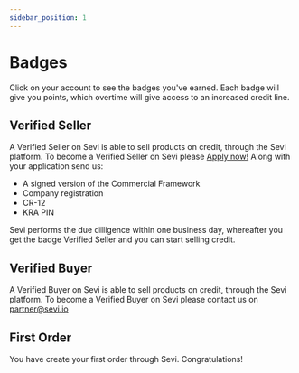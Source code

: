 ```yaml
---
sidebar_position: 1
---
```


# Badges

Click on your account to see the badges you've earned. Each badge will give you points, which overtime will give access to an increased credit line. 

## Verified Seller 

A Verified Seller on Sevi is able to sell products on credit, through the Sevi platform. 
To become a Verified Seller on Sevi please [Apply now!](https://forms.gle/KvNxBHaUQKEQe5zNA)
Along with your application send us:
- A signed version of the Commercial Framework
- Company registration 
- CR-12
- KRA PIN

Sevi performs the due dilligence within one business day, whereafter you get the badge Verified Seller and you can start selling credit. 

## Verified Buyer

A Verified Buyer on Sevi is able to sell products on credit, through the Sevi platform. 
To become a Verified Buyer on Sevi please contact us on partner@sevi.io 

## First Order
You have create your first order through Sevi. Congratulations!
